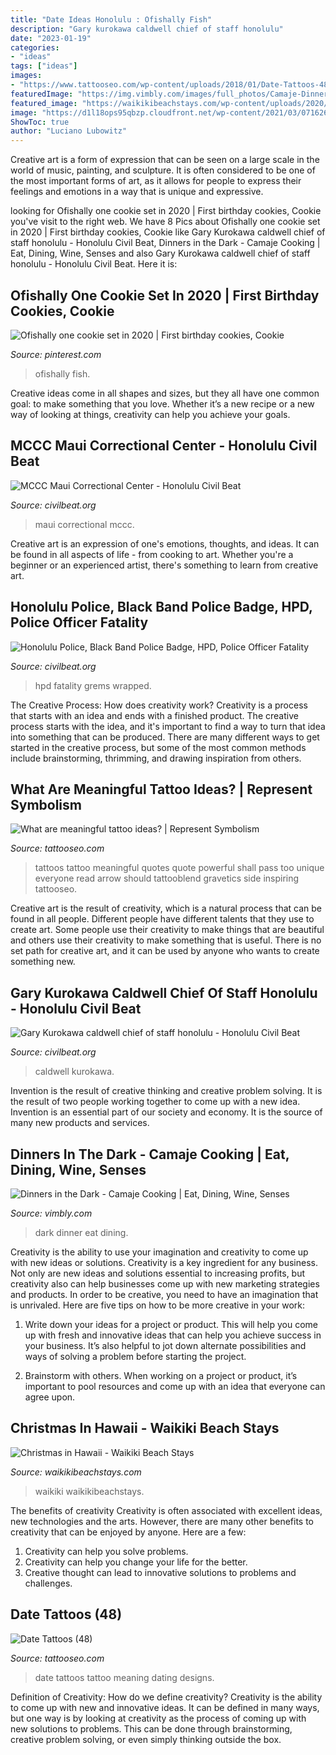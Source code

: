 ```yaml
---
title: "Date Ideas Honolulu : Ofishally Fish"
description: "Gary kurokawa caldwell chief of staff honolulu"
date: "2023-01-19"
categories:
- "ideas"
tags: ["ideas"]
images:
- "https://www.tattooseo.com/wp-content/uploads/2018/01/Date-Tattoos-48.jpg"
featuredImage: "https://img.vimbly.com/images/full_photos/Camaje-Dinner-in-the-Dark-1.jpg"
featured_image: "https://waikikibeachstays.com/wp-content/uploads/2020/11/christmas-waikiki-honolulu-oahu-hawaii.jpg"
image: "https://d1l18ops95qbzp.cloudfront.net/wp-content/2021/03/07162635/DSC_9057-scaled.jpeg"
ShowToc: true
author: "Luciano Lubowitz"
---
```



Creative art is a form of expression that can be seen on a large scale in the world of music, painting, and sculpture. It is often considered to be one of the most important forms of art, as it allows for people to express their feelings and emotions in a way that is unique and expressive.

	

		
looking for Ofishally one cookie set in 2020 | First birthday cookies, Cookie you've visit to the right web. We have 8 Pics about Ofishally one cookie set in 2020 | First birthday cookies, Cookie like Gary Kurokawa caldwell chief of staff honolulu - Honolulu Civil Beat, Dinners in the Dark - Camaje Cooking | Eat, Dining, Wine, Senses and also Gary Kurokawa caldwell chief of staff honolulu - Honolulu Civil Beat. Here it is:
		
    
## Ofishally One Cookie Set In 2020 | First Birthday Cookies, Cookie

<img loading=lazy src="https://i.pinimg.com/736x/43/02/e0/4302e06b455b36b0015b233cc0da12fb.jpg" onerror="this.onerror=null;this.src='https://tse4.mm.bing.net/th?id=OIP.oLowEmf748fBylqmzAtgxQHaGR&amp;pid=15.1';" alt="Ofishally one cookie set in 2020 | First birthday cookies, Cookie">

_Source: pinterest.com_

>ofishally fish. 

	

Creative ideas come in all shapes and sizes, but they all have one common goal: to make something that you love. Whether it’s a new recipe or a new way of looking at things, creativity can help you achieve your goals.

    
## MCCC Maui Correctional Center - Honolulu Civil Beat

<img loading=lazy src="https://d1l18ops95qbzp.cloudfront.net/wp-content/2021/03/07162635/DSC_9057-scaled.jpeg" onerror="this.onerror=null;this.src='https://tse4.mm.bing.net/th?id=OIP.hMBqRLMU6R35whm5ACqO_QHaJb&amp;pid=15.1';" alt="MCCC Maui Correctional Center - Honolulu Civil Beat">

_Source: civilbeat.org_

>maui correctional mccc. 

	

Creative art is an expression of one's emotions, thoughts, and ideas. It can be found in all aspects of life - from cooking to art. Whether you're a beginner or an experienced artist, there's something to learn from creative art.

    
## Honolulu Police, Black Band Police Badge, HPD, Police Officer Fatality

<img loading=lazy src="https://d1l18ops95qbzp.cloudfront.net/wp-content/2018/07/5Q7A2950.jpg" onerror="this.onerror=null;this.src='https://tse3.mm.bing.net/th?id=OIP.DWClR-Lqvju6-ie5vpbgFQHaE5&amp;pid=15.1';" alt="Honolulu Police, Black Band Police Badge, HPD, Police Officer Fatality">

_Source: civilbeat.org_

>hpd fatality grems wrapped. 

	

The Creative Process: How does creativity work?
Creativity is a process that starts with an idea and ends with a finished product. The creative process starts with the idea, and it's important to find a way to turn that idea into something that can be produced. There are many different ways to get started in the creative process, but some of the most common methods include brainstorming, thrimming, and drawing inspiration from others.

    
## What Are Meaningful Tattoo Ideas? | Represent Symbolism

<img loading=lazy src="https://www.tattooseo.com/wp-content/uploads/2017/09/meaningful-tattoos-17.jpg" onerror="this.onerror=null;this.src='https://tse3.mm.bing.net/th?id=OIP.znB5TuDria_-Xlba30ldRQAAAA&amp;pid=15.1';" alt="What are meaningful tattoo ideas? | Represent Symbolism">

_Source: tattooseo.com_

>tattoos tattoo meaningful quotes quote powerful shall pass too unique everyone read arrow should tattooblend gravetics side inspiring tattooseo. 

	

Creative art is the result of creativity, which is a natural process that can be found in all people. Different people have different talents that they use to create art. Some people use their creativity to make things that are beautiful and others use their creativity to make something that is useful. There is no set path for creative art, and it can be used by anyone who wants to create something new.

    
## Gary Kurokawa Caldwell Chief Of Staff Honolulu - Honolulu Civil Beat

<img loading=lazy src="https://d1l18ops95qbzp.cloudfront.net/wp-content/2020/05/13114712/Screen-Shot-2020-05-13-at-11.46.36-AM.png" onerror="this.onerror=null;this.src='https://tse3.mm.bing.net/th?id=OIP.DlvIqCrFz1Q-9hs3koc7zAHaEB&amp;pid=15.1';" alt="Gary Kurokawa caldwell chief of staff honolulu - Honolulu Civil Beat">

_Source: civilbeat.org_

>caldwell kurokawa. 

	

Invention is the result of creative thinking and creative problem solving. It is the result of two people working together to come up with a new idea. Invention is an essential part of our society and economy. It is the source of many new products and services.

    
## Dinners In The Dark - Camaje Cooking | Eat, Dining, Wine, Senses

<img loading=lazy src="https://img.vimbly.com/images/full_photos/Camaje-Dinner-in-the-Dark-1.jpg" onerror="this.onerror=null;this.src='https://tse2.mm.bing.net/th?id=OIP.PhP512iozwL0sknMgl1vlgHaE8&amp;pid=15.1';" alt="Dinners in the Dark - Camaje Cooking | Eat, Dining, Wine, Senses">

_Source: vimbly.com_

>dark dinner eat dining. 

	

Creativity is the ability to use your imagination and creativity to come up with new ideas or solutions.
Creativity is a key ingredient for any business. Not only are new ideas and solutions essential to increasing profits, but creativity also can help businesses come up with new marketing strategies and products. In order to be creative, you need to have an imagination that is unrivaled. Here are five tips on how to be more creative in your work: 
1. Write down your ideas for a project or product. This will help you come up with fresh and innovative ideas that can help you achieve success in your business. It’s also helpful to jot down alternate possibilities and ways of solving a problem before starting the project. 

2. Brainstorm with others. When working on a project or product, it’s important to pool resources and come up with an idea that everyone can agree upon.

    
## Christmas In Hawaii - Waikiki Beach Stays

<img loading=lazy src="https://waikikibeachstays.com/wp-content/uploads/2020/11/christmas-waikiki-honolulu-oahu-hawaii.jpg" onerror="this.onerror=null;this.src='https://tse1.mm.bing.net/th?id=OIP.OIOATrG_Sz7yXVTGE1Qq3AHaCU&amp;pid=15.1';" alt="Christmas in Hawaii - Waikiki Beach Stays">

_Source: waikikibeachstays.com_

>waikiki waikikibeachstays. 

	

The benefits of creativity
Creativity is often associated with excellent ideas, new technologies and the arts. However, there are many other benefits to creativity that can be enjoyed by anyone. Here are a few: 
1. Creativity can help you solve problems.
2. Creativity can help you change your life for the better.
3. Creative thought can lead to innovative solutions to problems and challenges.

    
## Date Tattoos (48)

<img loading=lazy src="https://www.tattooseo.com/wp-content/uploads/2018/01/Date-Tattoos-48.jpg" onerror="this.onerror=null;this.src='https://tse1.mm.bing.net/th?id=OIP.RlZOJ39rroMcq5AquPD0UgAAAA&amp;pid=15.1';" alt="Date Tattoos (48)">

_Source: tattooseo.com_

>date tattoos tattoo meaning dating designs. 

	

Definition of Creativity: How do we define creativity?
Creativity is the ability to come up with new and innovative ideas. It can be defined in many ways, but one way is by looking at creativity as the process of coming up with new solutions to problems. This can be done through brainstorming, creative problem solving, or even simply thinking outside the box.

